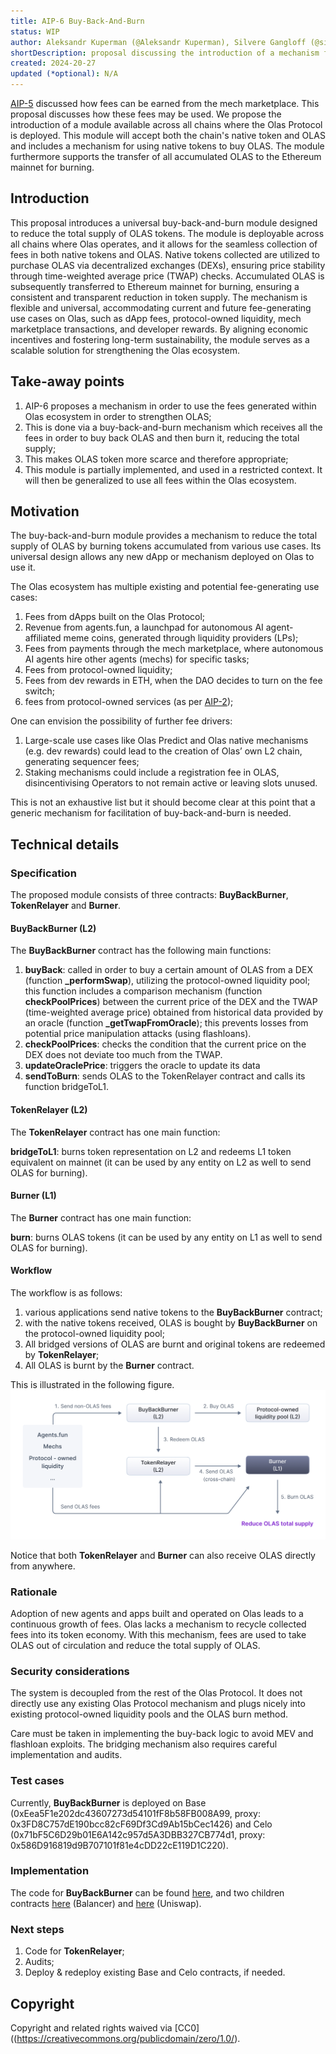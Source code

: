 ```yaml
---
title: AIP-6 Buy-Back-And-Burn
status: WIP
author: Aleksandr Kuperman (@Aleksandr Kuperman), Silvere Gangloff (@silvere), David Minarsch (@DavidMinarsch)
shortDescription: proposal discussing the introduction of a mechanism for buying back OLAS from DEX in order to reduce total supply.
created: 2024-20-27
updated (*optional): N/A
---
```




[AIP-5](https://github.com/valory-xyz/autonolas-aip/blob/aip-5/content/aips/automate_relayer_marketplace.md) discussed how fees can be earned from the mech marketplace. This proposal discusses how these fees may be used. We propose the introduction of a module available across all chains where the Olas Protocol is deployed. This module will accept both the chain's native token and OLAS and includes a mechanism for using native tokens to buy OLAS. The module furthermore supports the transfer of all accumulated OLAS to the Ethereum mainnet for burning.

## Introduction

This proposal introduces a universal buy-back-and-burn module designed to reduce the total supply of OLAS tokens. The module is deployable across all chains where Olas operates, and it allows for the seamless collection of fees in both native tokens and OLAS. Native tokens collected are utilized to purchase OLAS via decentralized exchanges (DEXs), ensuring price stability through time-weighted average price (TWAP) checks. Accumulated OLAS is subsequently transferred to Ethereum mainnet for burning, ensuring a consistent and transparent reduction in token supply. The mechanism is flexible and universal, accommodating current and future fee-generating use cases on Olas, such as dApp fees, protocol-owned liquidity, mech marketplace transactions, and developer rewards. By aligning economic incentives and fostering long-term sustainability, the module serves as a scalable solution for strengthening the Olas ecosystem.

## Take-away points 


1. AIP-6 proposes a mechanism in order to use the fees generated within Olas ecosystem in order to strengthen OLAS;
2. This is done via a buy-back-and-burn mechanism which receives all the fees in order to buy back OLAS and then burn it, reducing the total supply;
3. This makes OLAS token more scarce and therefore appropriate;
4. This module is partially implemented, and used in a restricted context. It will then be generalized to use all fees within the Olas ecosystem. 


## Motivation


The buy-back-and-burn module provides a mechanism to reduce the total supply of OLAS by burning tokens accumulated from various use cases. Its universal design allows any new dApp or mechanism deployed on Olas to use it. 

The Olas ecosystem has multiple existing and potential fee-generating use cases:

1. Fees from dApps built on the Olas Protocol;
2. Revenue from agents.fun, a launchpad for autonomous AI agent-affiliated meme coins, generated through liquidity providers (LPs); 
3. Fees from payments through the mech marketplace, where autonomous AI agents hire other agents (mechs) for specific tasks; 
4. Fees from protocol-owned liquidity;
5. Fees from dev rewards in ETH, when the DAO decides to turn on the fee switch;
6. fees from protocol-owned services (as per [AIP-2](https://github.com/valory-xyz/autonolas-aip/blob/aip-2/content/aips/core-build-a-pose.md)); 


One can envision the possibility of further fee drivers:

1. Large-scale use cases like Olas Predict and Olas native mechanisms (e.g. dev rewards) could lead to the creation of Olas’ own L2 chain, generating sequencer fees;
2. Staking mechanisms could include a registration fee in OLAS, disincentivising Operators to not remain active or leaving slots unused.

This is not an exhaustive list but it should become clear at this point that a generic mechanism for facilitation of buy-back-and-burn is needed.

## Technical details

### Specification


The proposed module consists of three contracts: **BuyBackBurner**, **TokenRelayer** and **Burner**.


#### BuyBackBurner (L2)


The **BuyBackBurner** contract has the following main functions:


1. **buyBack**: called in order to buy a certain amount of OLAS from a DEX (function **_performSwap**), utilizing the protocol-owned liquidity pool; this function includes a comparison mechanism (function **checkPoolPrices**) between the current price of the DEX and the TWAP (time-weighted average price) obtained from historical data provided by an oracle (function **_getTwapFromOracle**); this prevents losses from potential price manipulation attacks (using flashloans).
2. **checkPoolPrices**: checks the condition that the current price on the DEX does not deviate too much from the TWAP.
3. **updateOraclePrice**: triggers the oracle to update its data
4. **sendToBurn**: sends OLAS to the TokenRelayer contract and calls its function bridgeToL1.

#### TokenRelayer (L2)


The **TokenRelayer** contract has one main function:


**bridgeToL1**: burns token representation on L2 and redeems L1 token equivalent on mainnet (it can be used by any entity on L2 as well to send OLAS for burning).


#### Burner (L1)


The **Burner** contract has one main function:


**burn**: burns OLAS tokens (it can be used by any entity on L1 as well to send OLAS for burning).


#### Workflow


The workflow is as follows: 

1. various applications send native tokens to the **BuyBackBurner** contract; 
2. with the native tokens received, OLAS is bought by **BuyBackBurner** on the protocol-owned liquidity pool; 
3. All bridged versions of OLAS are burnt and original tokens are redeemed by **TokenRelayer**; 
4. All OLAS is burnt by the **Burner** contract.

This is illustrated in the following figure. ![Image](../imgs/img.png "Buy-Back-And-Burn")

Notice that both **TokenRelayer** and **Burner** can also receive OLAS directly from anywhere.


### Rationale


Adoption of new agents and apps built and operated on Olas leads to a continuous growth of fees. Olas lacks a mechanism to recycle collected fees into its token economy. With this mechanism, fees are used to take OLAS out of circulation and reduce the total supply of OLAS.


### Security considerations


The system is decoupled from the rest of the Olas Protocol. It does not directly use any existing Olas Protocol mechanism and plugs nicely into existing protocol-owned liquidity pools and the OLAS burn method.

Care must be taken in implementing the buy-back logic to avoid MEV and flashloan exploits. The bridging mechanism also requires careful implementation and audits.

### Test cases


Currently, **BuyBackBurner** is deployed on Base (0xEea5F1e202dc43607273d54101fF8b58FB008A99, proxy: 0x3FD8C757dE190bcc82cF69Df3Cd9Ab15bCec1426) and Celo (0x71bF5C6D29b01E6A142c957d5A3DBB327CB774d1, proxy: 0x586D916819d9B707101f81e4cDD22cE119D1C220).


### Implementation


The code for **BuyBackBurner** can be found [here](https://github.com/dvilelaf/meme-ooorr/blob/main/contracts/BuyBackBurner.sol), and two children contracts [here](https://github.com/dvilelaf/meme-ooorr/blob/main/contracts/BuyBackBurnerBalancer.sol) (Balancer) and [here](https://github.com/dvilelaf/meme-ooorr/blob/main/contracts/BuyBackBurnerUniswap.sol) (Uniswap).


### Next steps


1. Code for **TokenRelayer**;
2. Audits;
3. Deploy & redeploy existing Base and Celo contracts, if needed.


## Copyright


Copyright and related rights waived via [CC0]((https://creativecommons.org/publicdomain/zero/1.0/).